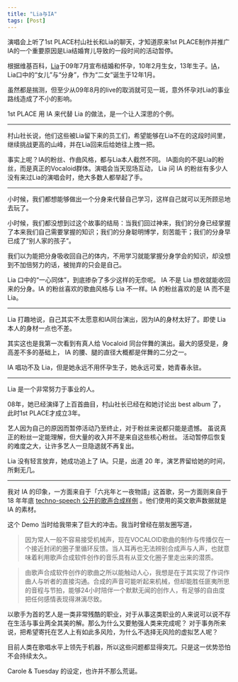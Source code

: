 ```yaml
---
title: "Lia与IA"
tags: [Post]
---
```


演唱会上听了1st PLACE村山社长和Lia的聊天，才知道原来1st PLACE制作并推广IA的一个重要原因是Lia结婚育儿导致的一段时间的活动暂停。

根据维基百科，[Lia](https://ja.wikipedia.org/wiki/Lia)于09年7月宣布结婚和怀孕，10年2月生女，13年生子。[IA](https://ja.wikipedia.org/wiki/IA_-ARIA_ON_THE_PLANETES-)，Lia口中的“女儿”与“分身”，作为“二女”诞生于12年1月。

虽然都是揣测，但至少从09年8月的live的取消就可见一斑，意外怀孕对Lia的事业路线造成了不小的影响。

1st PLACE 用 IA 来代替 Lia 的做法，是一个让人深思的个例。

<hr/>

村山社长说，他们这些被Lia留下来的员工们，希望能够在Lia不在的这段时间里，继续挑战更高的山峰，并在Lia回来后给她往上拽一把。

事实上呢？IA的粉丝、作曲风格，都与Lia本人截然不同。
IA面向的不是Lia的粉丝，而是真正的Vocaloid群体。演唱会当天现场互动， Lia 问 IA 的粉丝有多少人没有来过Lia的演唱会时，绝大多数人都举起了手。

<hr/>

小时候，我们都想能够做出一个分身来代替自己学习，这样自己就可以无所顾忌地去玩了。

小时候，我们都没想到过这个故事的结局：当我们回过神来，我们的分身已经掌握了本来我们自己需要掌握的知识；我们的分身聪明博学，刻苦能干；我们的分身早已成了“别人家的孩子”。

我们以为能把分身吸收回自己的体内，不用学习就能掌握分身学会的知识，却没想到不加倍努力的话，被抛弃的只会是自己。

Lia 口中的“一心同体”，到底掺杂了多少这样的无奈呢。 IA 不是 Lia 想收就能收回来的分身。IA 的粉丝喜欢的歌曲风格与 Lia 不一样。IA 的粉丝喜欢的是 IA 而不是 Lia。

<hr/>

Lia 打趣地说，自己其实不太愿意和IA同台演出，因为IA的身材太好了。即使 Lia 本人的身材一点也不差。

其实这也是我第一次看到有真人给 Vocaloid 同台伴舞的演出。最大的感受是，身高差不多的基础上， IA 的腰、腿的直径大概都是伴舞的二分之一。

IA 唱功不及 Lia，但是她永远不用怀孕生子，她永远可爱，她青春永驻。
<!-- <a href="#fn1"><sup>[1]</sup></a>。 -->

<hr/>

Lia 是一个非常努力于事业的人。

08年，她已经演绎了上百首曲目，村山社长已经在和她讨论出 best album 了，此时1st PLACE才成立3年。

艺人因为自己的原因而暂停活动乃至终止，对于粉丝来说都只能是遗憾。
虽说真正的粉丝一定能理解，但大量的收入并不是来自这些核心粉丝。
活动暂停后恢复的难度之大，让许多艺人一旦隐退就不再复出。

Lia 没有轻言放弃，她成功追上了 IA。只是，出道 20 年，演艺界留给她的时间，所剩无几。

<hr/>

我对 IA 的印象，一方面来自于「六兆年と一夜物語」这首歌，另一方面则来自于 18 年年底
[techno-speech 公开的歌声合成样例](https://www.techno-speech.com/news-20181214a-en)
。他们使用的英文歌声数据就是 IA 的素材。

这个 Demo 当时给我带来了巨大的冲击。我当时曾经在朋友圈写道，

> 因为常人一般不容易接受机械声，现在VOCALOID歌曲的制作与传播仅在一个接近封闭的圈子里循环反馈。当人耳再也无法辨别合成声与人声，也就意味着利用歌声合成软件创作的音乐具有从亚文化圈子里走出来的潜质。

> 由歌声合成软件创作的歌曲之所以能触动人心，我想是在于其实现了作词作曲人与听者的直接沟通。合成的声音可能听起来机械，但却能胜任匪夷所思的音程与节拍，能够24小时陪伴一个默默无闻的创作人，有足够的自由度把任何感情表现得淋漓尽致。

以歌手为首的艺人是一类非常残酷的职业，对于从事这类职业的人来说可以说不存在生活与事业两全其美的解。那么为什么又要勉强人类来完成呢？ 对于事务所来说，把希望寄托在艺人上有如此多风险，为什么不选择无风险的虚拟艺人呢？

目前人类在歌唱水平上领先于机器，所以这些问题都显得突兀。只是这一优势恐怕不会持续太久。

Carole & Tuesday 的设定，也许并不那么荒诞。

<!-- <i id="fn1">[1] 其实官方设定似乎没有公开年龄。</i> -->